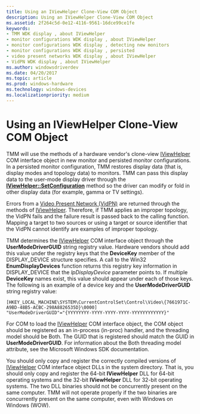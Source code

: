```yaml
---
title: Using an IViewHelper Clone-View COM Object
description: Using an IViewHelper Clone-View COM Object
ms.assetid: 2f264c5d-0e12-4116-9561-16dce99ce1fe
keywords:
- TMM WDK display , about IViewHelper
- monitor configurations WDK display , about IViewHelper
- monitor configurations WDK display , detecting new monitors
- monitor configurations WDK display , persisted
- video present networks WDK display , about IViewHelper
- VidPN WDK display , about IViewHelper
ms.author: windowsdriverdev
ms.date: 04/20/2017
ms.topic: article
ms.prod: windows-hardware
ms.technology: windows-devices
ms.localizationpriority: medium
---
```


# Using an IViewHelper Clone-View COM Object


TMM will use the methods of a hardware vendor's clone-view [IViewHelper](https://msdn.microsoft.com/library/windows/hardware/ff568164) COM interface object in new monitor and persisted monitor configurations. In a persisted monitor configuration, TMM restores display data (that is, display modes and topology data) to monitors. TMM can pass this display data to the user-mode display driver through the [**IViewHelper::SetConfiguration**](https://msdn.microsoft.com/library/windows/hardware/ff568176) method so the driver can modify or fold in other display data (for example, gamma or TV settings).

Errors from a [Video Present Network (VidPN)](multiple-monitors-and-video-present-networks.md) are returned through the methods of [IViewHelper](https://msdn.microsoft.com/library/windows/hardware/ff568164). Therefore, if TMM applies an improper topology, the VidPN fails and the failure result is passed back to the calling function. Mapping a target to two sources or using a target or source identifier that the VidPN cannot identify are examples of improper topology.

TMM determines the [IViewHelper](https://msdn.microsoft.com/library/windows/hardware/ff568164) COM interface object through the **UserModeDriverGUID** string registry value. Hardware vendors should add this value under the registry keys that the **DeviceKey** member of the DISPLAY\_DEVICE structure specifies. A call to the Win32 **EnumDisplayDevices** function returns this registry key information in DISPLAY\_DEVICE that the *lpDisplayDevice* parameter points to. If multiple **DeviceKey** names exist, this value should appear under each of those keys. The following is an example of a device key and the **UserModeDriverGUID** string registry value:

```
[HKEY_LOCAL_MACHINE\SYSTEM\CurrentControlSet\Control\Video\{7661971C-A9BD-48B5-ACBC-298A8826535D}\0000]
"UserModeDriverGUID"="{YYYYYYYY-YYYY-YYYY-YYYY-YYYYYYYYYYYY}"
```

For COM to load the [IViewHelper](https://msdn.microsoft.com/library/windows/hardware/ff568164) COM interface object, the COM object should be registered as an in-process (in-proc) handler, and the threading model should be Both. The GUID that is registered should match the GUID in **UserModeDriverGUID**. For information about the Both threading model attribute, see the Microsoft Windows SDK documentation.

You should only copy and register the correctly compiled versions of [IViewHelper](https://msdn.microsoft.com/library/windows/hardware/ff568164) COM interface object DLLs in the system directory. That is, you should only copy and register the 64-bit **IViewHelper** DLL for 64-bit operating systems and the 32-bit **IViewHelper** DLL for 32-bit operating systems. The two DLL binaries should not be concurrently present on the same computer. TMM will not operate properly if the two binaries are concurrently present on the same computer, even with Windows on Windows (WOW).

 

 





